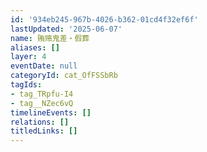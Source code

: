 ```yaml
---
id: '934eb245-967b-4026-b362-01cd4f32ef6f'
lastUpdated: '2025-06-07'
name: 贿赂鬼差・假葬
aliases: []
layer: 4
eventDate: null
categoryId: cat_OfFSSbRb
tagIds:
- tag_TRpfu-I4
- tag__NZec6vQ
timelineEvents: []
relations: []
titledLinks: []
---
```


